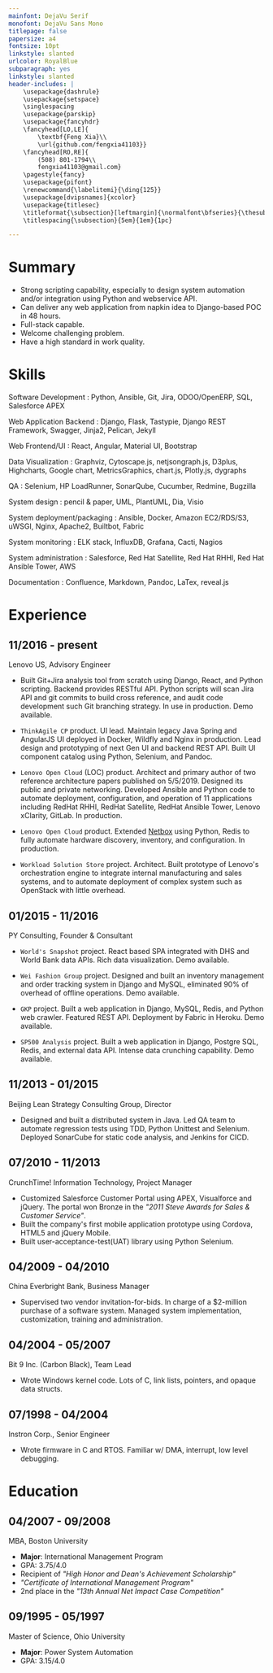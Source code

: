 ```yaml
---
mainfont: DejaVu Serif
monofont: DejaVu Sans Mono
titlepage: false
papersize: a4
fontsize: 10pt
linkstyle: slanted
urlcolor: RoyalBlue
subparagraph: yes
linkstyle: slanted
header-includes: |
    \usepackage{dashrule}
    \usepackage{setspace}
    \singlespacing
    \usepackage{parskip}
    \usepackage{fancyhdr}
    \fancyhead[LO,LE]{
        \textbf{Feng Xia}\\
        \url{github.com/fengxia41103}}
    \fancyhead[RO,RE]{
        (508) 801-1794\\
        fengxia41103@gmail.com}
    \pagestyle{fancy}
    \usepackage{pifont}
    \renewcommand{\labelitemi}{\ding{125}}
    \usepackage[dvipsnames]{xcolor}
    \usepackage{titlesec}
    \titleformat{\subsection}[leftmargin]{\normalfont\bfseries}{\thesubsection}{8pt}{}
    \titlespacing{\subsection}{5em}{1em}{1pc}

---
```


# Summary

* Strong scripting capability, especially to design system automation
  and/or integration using Python and webservice API.
* Can deliver any web application from napkin idea to Django-based POC in 48 hours.
* Full-stack capable.
* Welcome challenging problem.
* Have a high standard in work quality.

# Skills

Software Development
: Python, Ansible, Git, Jira, ODOO/OpenERP, SQL, Salesforce APEX

Web Application Backend
: Django, Flask, Tastypie, Django REST Framework, Swagger, Jinja2, Pelican, Jekyll

Web Frontend/UI
: React, Angular, Material UI, Bootstrap

Data Visualization
: Graphviz, Cytoscape.js, netjsongraph.js, D3plus, Highcharts, Google
  chart, MetricsGraphics, chart.js, Plotly.js, dygraphs

QA
: Selenium, HP LoadRunner, SonarQube, Cucumber, Redmine, Bugzilla

System design
: pencil & paper, UML, PlantUML, Dia, Visio

System deployment/packaging
: Ansible, Docker, Amazon EC2/RDS/S3, uWSGI, Nginx, Apache2, Builtbot, Fabric

System monitoring
: ELK stack, InfluxDB, Grafana, Cacti, Nagios

System administration
: Salesforce, Red Hat Satellite, Red Hat RHHI, Red Hat Ansible Tower,
  AWS

Documentation
: Confluence, Markdown, Pandoc, LaTex, reveal.js

# Experience

## 11/2016 - present

Lenovo US, Advisory Engineer

* Built Git+Jira analysis tool from scratch using Django, React, and
  Python scripting. Backend provides RESTful API. Python scripts will
  scan Jira API and git commits to build cross reference, and audit
  code development such Git branching strategy. In use in
  production. Demo available.
  
* `ThinkAgile CP` product. UI lead. Maintain legacy Java Spring and
   AngularJS UI deployed in Docker, Wildfly and Nginx in
   production. Lead design and prototyping of next Gen UI and backend
   REST API. Built UI component catalog using Python, Selenium, and
   Pandoc.
        
* `Lenovo Open Cloud` (LOC) product. Architect and primary author of
  two reference architecture papers published on 5/5/2019. Designed
  its public and private networking. Developed Ansible and Python code
  to automate deployment, configuration, and operation of 11
  applications including RedHat RHHI, RedHat Satellite, RedHat Ansible
  Tower, Lenovo xClarity, GitLab. In production.

* `Lenovo Open Cloud` product. Extended [Netbox][18] using Python,
  Redis to fully automate hardware discovery, inventory, and
  configuration. In production.
    
* `Workload Solution Store` project. Architect. Built prototype of
  Lenovo's orchestration engine to integrate internal manufacturing
  and sales systems, and to automate deployment of complex system such
  as OpenStack with little overhead. 

## 01/2015 - 11/2016

PY Consulting, Founder & Consultant

* `World's Snapshot` project. React based SPA integrated with DHS and
  World Bank data APIs. Rich data visualization. Demo available.
  
* `Wei Fashion Group` project. Designed and built an inventory
  management and order tracking system in Django and MySQL, eliminated
  90% of overhead of offline operations. Demo available.

* `GKP` project. Built a web application in Django, MySQL, Redis, and
  Python web crawler. Featured REST API. Deployment by Fabric in
  Heroku. Demo available.

* `SP500 Analysis` project. Built a web application in Django, Postgre
  SQL, Redis, and external data API. Intense data crunching
  capability. Demo available.
  
## 11/2013 - 01/2015

Beijing Lean Strategy Consulting Group, Director

* Designed and built a distributed system in Java. Led QA
  team to automate regression tests using TDD, Python Unittest and
  Selenium. Deployed SonarCube for static code analysis, and Jenkins
  for CICD.

## 07/2010 - 11/2013
CrunchTime! Information Technology, Project Manager

* Customized Salesforce Customer Portal using APEX, Visualforce and
  jQuery. The portal won Bronze in the _"2011 Steve Awards for Sales &
  Customer Service"_.
* Built the company's first mobile application prototype using
  Cordova, HTML5 and jQuery Mobile.
* Built user-acceptance-test(UAT) library using Python Selenium.

## 04/2009 - 04/2010
China Everbright Bank, Business Manager

* Supervised two vendor invitation-for-bids. In charge of a $2-million
  purchase of a software system. Managed system implementation,
  customization, training and administration.

## 04/2004 - 05/2007
Bit 9 Inc. (Carbon Black), Team Lead

* Wrote Windows kernel code. Lots of C, link lists, pointers, and
  opaque data structs.

## 07/1998 - 04/2004
Instron Corp., Senior Engineer

* Wrote firmware in C and RTOS. Familiar w/ DMA, interrupt, low level debugging.

# Education

## 04/2007 - 09/2008
MBA, Boston University

* **Major**: International Management Program
* GPA: 3.75/4.0
* Recipient of _"High Honor and Dean's Achievement Scholarship"_
* _"Certificate of International Management Program"_
* 2nd place in the _"13th Annual Net Impact Case Competition"_

## 09/1995 - 05/1997
Master of Science, Ohio University

* **Major**: Power System Automation
* GPA: 3.15/4.0


[101]: https://www.linkedin.com/in/fengxia41103
[102]: https://fengxia41103.github.io/myblog/downloads/resume.pdf

[1]: https://fengxia41103.github.io/myblog/project%20fashion%20demo.html
[2]: https://fengxia41103.github.io/myblog/project%20gkp%20demo.html
[3]: https://fengxia41103.github.io/myblog/project%20stock%20demo.html
[4]: https://fengxia41103.github.io/myblog/downloads/odoo%20roadmap.pdf
[5]: https://fengxia41103.github.io/myblog/maas%20virtualbox.html
[6]: https://fengxia41103.github.io/myblog/juju%20charm%20reactive.html
[7]: https://fengxia41103.github.io/myblog/baremetal%20provisioning.html
[8]: https://fengxia41103.github.io/myblog/ironic%20intro.html
[9]: https://fengxia41103.github.io/myblog/maas%20and%20ironic.html
[11]: https://fengxia41103.github.io/myblog/pages/jinneng_6001.pdf
[12]: https://fengxia41103.github.io/myblog/pages/jinneng_6002.pdf
[13]: https://fengxia41103.github.io/myblog/pages/jinneng_6003.pdf
[14]: https://fengxia41103.github.io/moment/wss/vx.html
[15]: https://fengxia41103.github.io/myblog/netbox.html
[16]: https://fengxia41103.github.io/myblog/switches.html
[17]: https://fengxia41103.github.io/myblog/server%20raid.html
[18]: https://github.com/lenovo/netbox
[19]: https://fengxia41103.github.io/myblog/satellite.html
[20]: https://github.com/fengxia41103/fashion
[21]: https://github.com/fengxia41103/gkp
[22]: https://github.com/fengxia41103/jk
[23]: https://fengxia41103.github.io/myblog/downloads/ibb%20rhhi%20ra.pdf
[24]: https://fengxia41103.github.io/myblog/downloads/loc%20ra.pdf
[25]: https://lenovopress.com/lp1149-lenovo-open-cloud-reference-architecture
[26]: https://lenovopress.com/lp1148-red-hat-hyperconverged-infrastructure-for-virtualization-reference-architecture
[27]: https://cp.lenovo.com/login#/
[28]: https://github.com/fengxia41103/dev/blob/master/code%20analysis/fancy_string_search.py
[29]: https://fengxia41103.github.io/myblog/downloads/webapp.pdf
